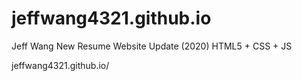 # jeffwang4321.github.io
Jeff Wang New Resume Website Update (2020) 
HTML5 + CSS + JS

jeffwang4321.github.io/
